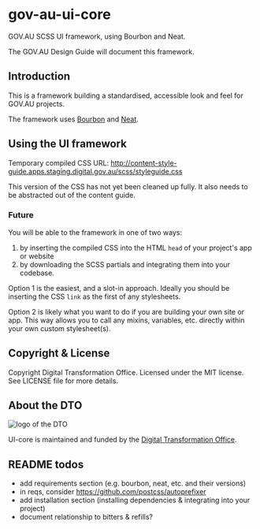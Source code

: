 # gov-au-ui-core

GOV.AU SCSS UI framework, using Bourbon and Neat.

The GOV.AU Design Guide will document this framework.

## Introduction

This is a framework building a standardised, accessible look and feel for GOV.AU projects.

The framework uses [Bourbon](https://github.com/thoughtbot/bourbon) and [Neat](https://github.com/thoughtbot/neat).

## Using the UI framework

Temporary compiled CSS URL: http://content-style-guide.apps.staging.digital.gov.au/scss/styleguide.css

This version of the CSS has not yet been cleaned up fully. It also needs to be abstracted out of the content guide.

### Future

You will be able to the framework in one of two ways:

1. by inserting the compiled CSS into the HTML `head` of your project's app or website
2. by downloading the SCSS partials and integrating them into your codebase.

Option 1 is the easiest, and a slot-in approach. Ideally you should be inserting the CSS `link` as the first of any stylesheets.

Option 2 is likely what you want to do if you are building your own site or app. This way allows you to call any mixins, variables, etc. directly within your own custom stylesheet(s).

## Copyright & License

Copyright Digital Transformation Office. Licensed under the MIT license. See LICENSE file for more details.

## About the DTO

![](https://www.dto.gov.au/images/govt-crest.png "logo of the DTO")

UI-core is maintained and funded by the [Digital Transformation Office](https://www.dto.gov.au/).

## README todos

- add requirements section (e.g. bourbon, neat, etc. and their versions)
- in reqs, consider https://github.com/postcss/autoprefixer
- add installation section (installing dependencies & integrating into your project)
- document relationship to bitters & refills?
